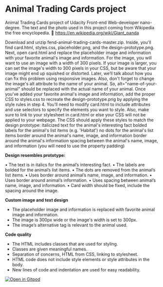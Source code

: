 # Animal Trading Cards project
Animal Trading Cards project of Udacity Front-end Web-developer nano-degree. The text and the photo used in this project coming from Wikipedia the free encyclopedia. :bear: https://en.wikipedia.org/wiki/Giant_panda

Download and unzip fend-animal-trading-cards-master.zip. Inside, you'll find card.html, styles.css, placeholder.png, and the design-prototype.png.
Next, open card.html and replace the placeholder image and information with your favorite animal's image and information. For the image, you will want to use an image with a width of 300 pixels. If your image is larger, you can set the image's width to 300 pixels in your CSS, but be aware that your image might end up squished or distorted. Later, we’ll talk about how you can fix this problem using responsive images. Also, don't forget to change the image's alt attribute to the name of your animal. So, alt="name-of-your-animal" should be replaced with the actual name of your animal.
Once you've added your favorite animal's image and information, add the proper CSS to styles.css to recreate the design-prototype.png by applying the style rules in step 4. You’ll need to modify card.html to include attributes and use selectors to specify the elements you want to style. Also, make sure to link to your stylesheet in card.html or else your CSS will not be applied to your webpage.
The CSS should apply these styles to match the design prototype:
italicized text for the animal's interesting fact
bolded labels for the animal's list items (e.g. 'Habitat')
no dots for the animal's list items
border around the animal's name, image, and information
border around the animal's information
spacing between the animal's name, image, and information (you will need to use the property padding)

__Design resembles prototype:__

 • The text is in italics for the animal’s interesting fact. 
 • The labels are bolded for the animal’s list items. 
 • The dots are removed from the animal’s list items. 
 • Uses border around animal’s name, image, and information. 
 • Uses border around animal’s information. 
 • Uses spacing between animal’s name, image, and information. 
 • Card width should be fixed, include the spacing around the image. 

__Custom image and text design__
- The placeholder image and information is replaced with favorite animal image and information.
- The image is 300px wide or the image's width is set to 300px.
- The image’s alternative tag is relevant to the animal used.

__Code quality__
- The HTML includes classes that are used for styling.
- Classes are given meaningful names.
- Separation of concerns, HTML from CSS, linking to stylesheet.
- HTML code does not include style elements or style attributes in the body.
- New lines of code and indentation are used for easy readability.

[![Open in Gitpod](https://gitpod.io/button/open-in-gitpod.svg)](https://gitpod.io/#https://github.com/desinas/fend-animal-trading-cards)
